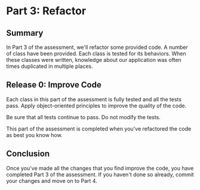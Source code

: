 # Part 3: Refactor

## Summary
In Part 3 of the assessment, we'll refactor some provided code.  A number of class have been provided.  Each class is tested for its behaviors.  When these classes were written, knowledge about our application was often times duplicated in multiple places.

## Release 0: Improve Code
Each class in this part of the assessment is fully tested and all the tests pass.  Apply object-oriented principles to improve the quality of the code.

Be sure that all tests continue to pass.  Do not modify the tests.

This part of the assessment is completed when you've refactored the code as best you know how.

## Conclusion
Once you've made all the changes that you find improve the code, you have completed Part 3 of the assessment.  If you haven't done so already, commit your changes and move on to Part 4.